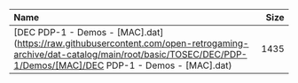 |Name|Size|
|:---|---:|
|[DEC PDP-1 - Demos - [MAC].dat](https://raw.githubusercontent.com/open-retrogaming-archive/dat-catalog/main/root/basic/TOSEC/DEC/PDP-1/Demos/[MAC]/DEC PDP-1 - Demos - [MAC].dat)|1435|
